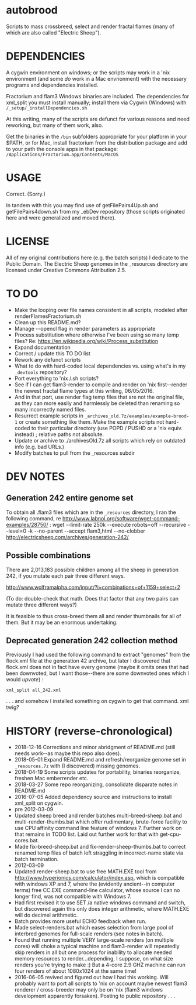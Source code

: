 # autobrood
Scripts to mass crossbreed, select and render fractal flames (many of which are also called "Electric Sheep").

# DEPENDENCIES
A cygwin environment on windows; or the scripts may work in a 'nix environment (and some _do_ work in a Mac envrionment) with the necessary programs and dependencies installed.

Fractorium and flam3 Windows binaries are included. The dependencies for xml_split you must install manually; install them via Cygwin (Windows) with `/_setup/_installDependencies.sh`

At this writing, many of the scripts are defunct for various reasons and need reworking, but many of them work, also.

Get the binaries in the `/bin` subfolders appropriate for your platform in your $PATH, or for Mac, install fractorium from the distribution package and add to your path the console apps in that package: `/Applications/Fractorium.app/Contents/MacOS`

# USAGE
Correct. (Sorry.)

In tandem with this you may find use of getFilePairs4Up.sh and getFilePairs4down.sh from my _ebDev repository (those scripts originated here and were generalized and moved there).

# LICENSE
All of my original contributions here (e.g. the batch scripts) I dedicate to the Public Domain. The Electric Sheep genomes in the _resources directory are licensed under Creative Commons Attribution 2.5.

# TO DO
- Make the looping over file names consistent in all scripts, modeled after renderFlamesFractorium.sh
- Clean up this README.md?
- Manage --opencl flag in render parameters as appropriate
- Process substitution where otherwise I've been using so many temp files? Re:
https://en.wikipedia.org/wiki/Process_substitution
- Expand documentation
- Correct / update this TO DO list
- Rework any defunct scripts
- What to do with hard-coded local dependencies vs. using what's in my `_devtools` repository?
- Port everything to 'nix /.sh scripts?
- See if I can get flam3-render to compile and render on 'nix first--render the newest fractal flame types at this writing, 06/05/2016.
 - And in that port, use render flag temp files that are not the original file, as they can more easily and harmlessly be deleted than renaming so many incorrectly named files.
- Resurrect example scripts in `_archives_old.7z/examples/example-brood-1` or create something like them. Make the example scripts not hard-coded to their particular directory (use POPD / PUSHD or a 'nix equiv. instead) ; relative paths not absolute.
- Update or archive to ./archivesOld.7z all scripts which rely on outdated info (e.g. bad URLs.)
- Modify batches to pull from the _resources subdir

# DEV NOTES

## Generation 242 entire genome set

To obtain all .flam3 files which are in the `_resources` directory, I ran the following command, re http://www.labnol.org/software/wget-command-examples/28750/ :
wget --limit-rate 250k --execute robots=off --recursive --level=0 -k --no-parent --accept flam3,html --no-clobber http://electricsheep.com/archives/generation-242/

## Possible combinations
There are 2,013,183 possible children among all the sheep in generation 242, if you mutate each pair three different ways.

http://www.wolframalpha.com/input/?i=combinations+of+1159+select+2

(To do: double-check that math. Does that factor that any two pairs can mutate three different ways?)

It is feasible to thus cross-breed them all and render thumbnails for all of them. But it may be an enormous undertaking.

## Deprecated generation 242 collection method

Previously I had used the following command to extract "genomes" from the flock.xml file at the generation 42 archive, but later I discovered that flock.xml does not in fact have every genome (maybe it omits ones that had been downvoted, but I want those--there are some downvoted ones which I would *upvote*) :

`xml_split all_242.xml`

. . . and somehow I installed something on cygwin to get that command. xml twig?

# HISTORY (reverse-chronological)

- 2018-12-16 Corrections and minor abridgment of README.md (still needs work--as maybe this repo also does).
- 2018-05-01 Expand README.md and refresh/reorganize genome set in `_resources.7z` with (I discovered) missing genomes.
- 2018-04-19 Some scripts updates for portability, binaries reorganize, freshen Mac emberrender etc.
- 2018-03-27 Some repo reorganizing, consolidate disparate notes in README.md
- 2016-07-05 Added dependency source and instructions to install xml_split on cygwin.
- pre 2012-03-09
 - Updated sheep breed and render batches multi-breed-sheep.bat and multi-render-thumbs.bat which offer rudimentary, brute-force facility to use CPU affinity command line feature of windows 7. Further work on that remains in TODO list. Laid out further work for that with get-cpu-cores.bat.
- Made fix-breed-sheep.bat and fix-render-sheep-thumbs.bat to correct renamed temp files of batch left straggling in incorrect-name state via batch termination.
- 2012-03-09
 - Updated render-sheep.bat to use free MATH.EXE tool from http://www.hyperionics.com/calculator/index.asp, which is compatible with windows XP and 7, where the (evidently ancient--in computer terms) free CC.EXE command-line calculator, whose source I can no longer find, was not compatible with Windows 7.
 - Had first revised it to use SET /a native windows command and switch, but discovered again this only does integer arithmetic, where MATH.EXE will do decimel arithmetic.
 - Batch provides more useful ECHO feedback when run.
 - Made select-renders.bat which eases selection from large pool of interbred genomes for full-scale renders (see notes in batch).
 - Found that running multiple VERY large-scale renders (on multiple cores) will choke a typical machine and flam3-render will repeatedly skip renders in all but one process for inability to allocate needed memory resources to render...depending, I suppose, on what size renders you're trying to make :) But a 4-core 2.9 GHZ machine can run four renders of about 1080x1024 at the same time!
- 2016-06-05 revived and figured out how I had this working. Will probably want to port all scripts to 'nix on account maybe newest flam3 renderer / cross-breeder may only be on 'nix (flam3 windows development apparently forsaken). Posting to public repository . . .